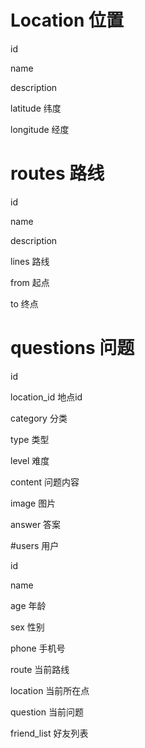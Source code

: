 # Location 位置

id

name

description

latitude  纬度

longitude 经度

# routes 路线

id

name

description

lines 路线

from  起点

to    终点

# questions 问题

id

location_id  地点id

category 分类

type  类型

level 难度

content 问题内容

image 图片

answer 答案

#users 用户

id

name

age  年龄

sex  性别

phone 手机号

route  当前路线

location   当前所在点

question   当前问题

friend_list 好友列表




